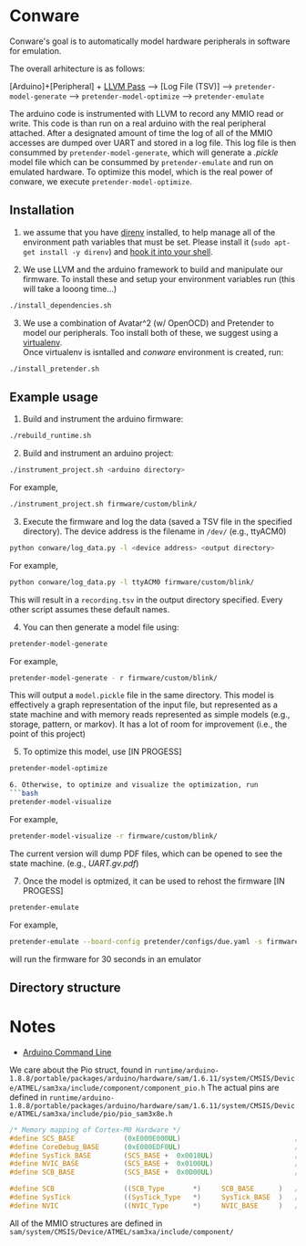 # Conware
Conware's goal is to automatically model hardware peripherals in software for emulation.

The overall arhitecture is as follows:


[Arduino]+[Peripheral] + [LLVM Pass](llvm-transformation-pass/) --> [Log File (TSV)] --> `pretender-model-generate` --> `pretender-model-optimize` --> `pretender-emulate`

The arduino code is instrumented with LLVM to record any MMIO read or write.
This code is than run on a real arduino with the real peripheral attached.
After a designated amount of time the log of all of the MMIO accesses are dumped over UART and stored in a log file.
This log file is then consummed by `pretender-model-generate`, which will generate a _.pickle_ model file which can be consummed by `pretender-emulate` and run on emulated hardware.
To optimize this model, which is the real power of conware, we execute `pretender-model-optimize`.


## Installation

1. we assume that you have [direnv](https://direnv.net/) installed, to help manage all of the environment path variables that must be set.
Please install it (`sudo apt-get install -y direnv`) and [hook it into your shell](https://direnv.net/docs/hook.htm).

2. We use LLVM and the arduino framework to build and manipulate our firmware.  To install these and setup your environment variables run (this will take a looong time...)
```bash
./install_dependencies.sh
```

3. We use a combination of Avatar^2 (w/ OpenOCD) and Pretender to model our peripherals.  Too install both of these, we suggest using a [virtualenv](https://virtualenv.pypa.io/en/latest/).  
Once virtualenv is isntalled and *conware* environment is created, run:
```bash
./install_pretender.sh
```


## Example usage

1. Build and instrument the arduino firmware:
```bash
./rebuild_runtime.sh
```

2. Build and instrument an arduino project:
```bash
./instrument_project.sh <arduino directory>
```
For example,
```bash
./instrument_project.sh firmware/custom/blink/
```

3. Execute the firmware and log the data (saved a TSV file in the specified directory).  The device address is the filename in `/dev/` (e.g., ttyACM0)
```bash
python conware/log_data.py -l <device address> <output directory>
```
For example,
```bash
python conware/log_data.py -l ttyACM0 firmware/custom/blink/
```
This will result in a `recording.tsv` in the output directory specified.  Every other script assumes these default names.

4. You can then generate a model file using:
```bash
pretender-model-generate
```
For example,
```bash
pretender-model-generate - r firmware/custom/blink/
```
This will output a `model.pickle` file in the same directory.  This model is effectively a graph representation of the input file, but represented as a state machine and with memory reads represented as simple models (e.g., storage, pattern, or markov).  It has a lot of room for improvement (i.e., the point of this project)

5. To optimize this model, use  [IN PROGESS]
```bash
pretender-model-optimize

6. Otherwise, to optimize and visualize the optimization, run
```bash
pretender-model-visualize
```
For example,
```bash
pretender-model-visualize -r firmware/custom/blink/  
```
The current version will dump PDF files, which can be opened to see the state machine. (e.g., _UART.gv.pdf_)

7. Once the model is optmized, it can be used to rehost the firmware [IN PROGESS]
```bash
pretender-emulate
```
For example,
```bash
pretender-emulate --board-config pretender/configs/due.yaml -s firmware/custom/blink/build/blink.ino.bin  -r firmware/custom/blink -t 30
```
will run the firmware for 30 seconds in an emulator

## Directory structure


# Notes
- [Arduino Command Line](https://github.com/arduino/Arduino/blob/master/build/shared/manpage.adoc)

We care about the Pio struct, found in `runtime/arduino-1.8.8/portable/packages/arduino/hardware/sam/1.6.11/system/CMSIS/Device/ATMEL/sam3xa/include/component/component_pio.h`
The actual pins are defined in `runtime/arduino-1.8.8/portable/packages/arduino/hardware/sam/1.6.11/system/CMSIS/Device/ATMEL/sam3xa/include/pio/pio_sam3x8e.h`


```C
/* Memory mapping of Cortex-M0 Hardware */
#define SCS_BASE            (0xE000E000UL)                            /*!< System Control Space Base Address */
#define CoreDebug_BASE      (0xE000EDF0UL)                            /*!< Core Debug Base Address           */
#define SysTick_BASE        (SCS_BASE +  0x0010UL)                    /*!< SysTick Base Address              */
#define NVIC_BASE           (SCS_BASE +  0x0100UL)                    /*!< NVIC Base Address                 */
#define SCB_BASE            (SCS_BASE +  0x0D00UL)                    /*!< System Control Block Base Address */

#define SCB                 ((SCB_Type       *)     SCB_BASE      )   /*!< SCB configuration struct           */
#define SysTick             ((SysTick_Type   *)     SysTick_BASE  )   /*!< SysTick configuration struct       */
#define NVIC                ((NVIC_Type      *)     NVIC_BASE     )   /*!< NVIC configuration struct          */
```

All of the MMIO structures are defined in `sam/system/CMSIS/Device/ATMEL/sam3xa/include/component/`
